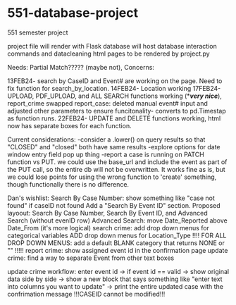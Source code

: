 # 551-database-project
551 semester project

project file will render with Flask
database will host database interaction commands and datacleaning
html pages to be rendered by project.py

Needs: Partial Match????? (maybe not), 
Concerns: 


13FEB24- search by CaseID and Event# are working on the page. Need to fix function for search_by_location. 
14FEB24- Location working
17FEB24- UPLOAD, PDF_UPLOAD, and ALL SEARCH functions working (****very nice***), report_crime swapped report_case: deleted manual event# input and adjusted other parameters to ensure funcitonality- converts to pd.Timestap as function runs.
22FEB24- UPDATE and DELETE functions working, html now has separate boxes for each function.

Current considerations:
  -consider a .lower() on query results so that "CLOSED" and "closed" both have same results
  -explore options for date window entry field pop up thing
  -report a case is running on PATCH function vs PUT. we could use the base_url and include the event as part of the PUT call, so the entire db will not be overwritten. It works fine as is, but we could lose         points for using the wrong function to 'create' something, though functionally there is no difference.
  
Dan's wishlist:
Search By Case Number: show something like "case not found" if caseID not found
Add a "Search By Event ID" section. Proposed layoout: Search By Case Number, Search By Event ID, and Advanced Search (without evenID row)
Advanced Search: move Date_Reported above Date_From (it's more logical)
search crime: add drop down menus for categorical variables
ADD drop down menus for Location_Type
!!!! FOR ALL DROP DOWN MENUS: add a default BLANK category that returns NONE or "" !!!!!
report crime: show assigned event id in the confirmation page
update crime: find a way to separate Event from other text boxes

update crime workflow: 
enter event id -> if event id == valid -> show original data side by side -> show a new block that says something like "enter text into columns you want to update" -> print the entire updated case with the confrimation message
!!!CASEID cannot be modified!!!
